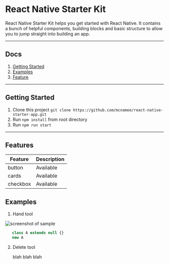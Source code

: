 # React Native Starter Kit

React Native Starter Kit helps you get started with React Native. It contains a bunch of helpful components, building blocks and basic structure to allow you to jump straight into building an app.

---

## Docs

1. [Getting Started](#getting-started)
1. [Examples](#examples)
1. [Feature](#feature)

---


## Getting Started

1. Clone this project `git clone https://github.com/mcnamee/react-native-starter-app.git`
1. Run `npm install` from root directory
1. Run `npm run start`

---

## Features

| Feature          | Description                         |
|------------------|-------------------------------------|
| button           |                           Available |
| cards            |                           Available |
| checkbox         |                           Available |

## Examples

1. Hand tool

![screenshot of sample](http://webdesign.ru.net/images/Heydon_min.jpg)

```js
   class A extends null {}
   new A
```

2. Delete tool

    blah blah blah
